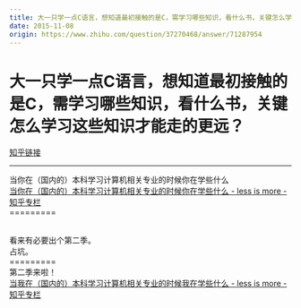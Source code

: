 ```yaml
---
title: 大一只学一点C语言，想知道最初接触的是C，需学习哪些知识，看什么书，关键怎么学习这些知识才能走的更远？
date: 2015-11-08
origin: https://www.zhihu.com/question/37270468/answer/71287954
---
```

# 大一只学一点C语言，想知道最初接触的是C，需学习哪些知识，看什么书，关键怎么学习这些知识才能走的更远？

[知乎链接](https://www.zhihu.com/question/37270468/answer/71287954)

---------

<span class="RichText ztext CopyrightRichText-richText" itemprop="text"><p>当你在（国内的）本科学习计算机相关专业的时候你在学些什么<br><a class="internal" href="http://zhuanlan.zhihu.com/lessmore/20273639" data-za-detail-view-id="1043">当你在（国内的）本科学习计算机相关专业的时候你在学些什么 - less is more - 知乎专栏</a><br>=========</p><br>看来有必要出个第二季。<br>占坑。<br>=========<br>第二季来啦！<br><a href="http://zhuanlan.zhihu.com/lessmore/20327525" class="internal">当我在（国内的）本科学习计算机相关专业的时候我在学些什么 - less is more - 知乎专栏</a></span>